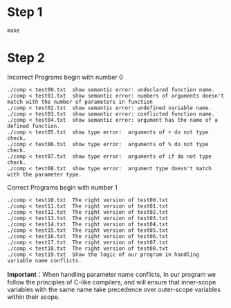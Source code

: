 # Step 1

``` shell
make
```
# Step 2 
Incorrect Programs begin with number 0
```shell
./comp < test00.txt  show semantic error: undeclared function name.
./comp < test01.txt  show semantic error: numbers of arguments doesn't match with the number of parameters in function
./comp < test02.txt  show semantic error: undefined variable name.
./comp < test03.txt  show semantic error: conflicted function name.
./comp < test04.txt  show semantic error: argument has the name of a defined function.
./comp < test05.txt  show type error:  arguments of + do not type check.
./comp < test06.txt  show type error:  arguments of % do not type check.
./comp < test07.txt  show type error:  arguments of if do not type check.
./comp < test08.txt  show type error:  argument type doesn't match with the parameter type.
```
Correct Programs begin with number 1
```shell
./comp < test10.txt  The right version of test00.txt
./comp < test11.txt  The right version of test01.txt
./comp < test12.txt  The right version of test02.txt
./comp < test13.txt  The right version of test03.txt
./comp < test14.txt  The right version of test04.txt
./comp < test15.txt  The right version of test05.txt
./comp < test16.txt  The right version of test06.txt
./comp < test17.txt  The right version of test07.txt
./comp < test18.txt  The right version of test08.txt
./comp < test19.txt  Show the logic of our program in handling variable name conflicts.
```
**Important**：When handling parameter name conflicts, In our program we follow the principles of C-like compilers, and will ensure that inner-scope variables with the same name take precedence over outer-scope variables within their scope.


